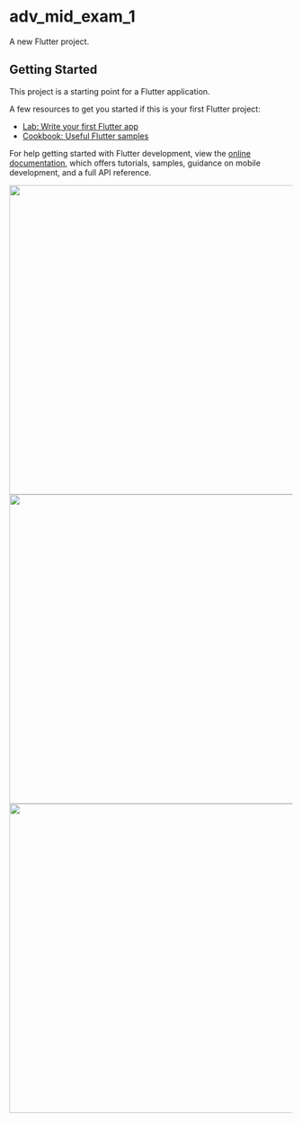 # adv_mid_exam_1

A new Flutter project.

## Getting Started

This project is a starting point for a Flutter application.

A few resources to get you started if this is your first Flutter project:

- [Lab: Write your first Flutter app](https://docs.flutter.dev/get-started/codelab)
- [Cookbook: Useful Flutter samples](https://docs.flutter.dev/cookbook)

For help getting started with Flutter development, view the
[online documentation](https://docs.flutter.dev/), which offers tutorials,
samples, guidance on mobile development, and a full API reference.

<div>

  <img  height= "550" src="https://github.com/user-attachments/assets/098d3075-2818-448b-8540-5a051ec27829"  />
  <img  height= "550" src="https://github.com/user-attachments/assets/60ca8e2c-8310-4b6a-a24d-f122b130749e"  />
   <img  height= "550" src="https://github.com/user-attachments/assets/bbedf5f0-187a-4084-a2f5-8fd1fbe008dc"  />
</div>
